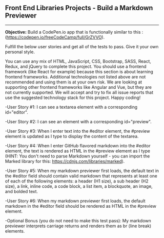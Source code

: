## Front End Libraries Projects - Build a Markdown Previewer
---
**Objective:** Build a CodePen.io app that is functionally similar to this : (https://codepen.io/freeCodeCamp/full/GrZVVO).

Fulfill the below user stories and get all of the tests to pass. Give it your own personal style.

You can use any mix of HTML, JavaScript, CSS, Bootstrap, SASS, React, Redux, and jQuery to complete this project. You should use a frontend framework (like React for example) because this section is about learning frontend frameworks. Additional technologies not listed above are not recommended and using them is at your own risk. We are looking at supporting other frontend frameworks like Angular and Vue, but they are not currently supported. We will accept and try to fix all issue reports that use the suggested technology stack for this project. Happy coding!

-User Story #1: I can see a textarea element with a corresponding id="editor".

-User Story #2: I can see an element with a corresponding id="preview".

-User Story #3: When I enter text into the #editor element, the #preview element is updated as I type to display the content of the textarea.

-User Story #4: When I enter GitHub flavored markdown into the #editor element, the text is rendered as HTML in the #preview element as I type (HINT: You don't need to parse Markdown yourself - you can import the Marked library for this: https://cdnjs.com/libraries/marked).

-User Story #5: When my markdown previewer first loads, the default text in the #editor field should contain valid markdown that represents at least one of each of the following elements: a header (H1 size), a sub header (H2 size), a link, inline code, a code block, a list item, a blockquote, an image, and bolded text.

-User Story #6: When my markdown previewer first loads, the default markdown in the #editor field should be rendered as HTML in the #preview element.

-Optional Bonus (you do not need to make this test pass): My markdown previewer interprets carriage returns and renders them as br (line break) elements.
